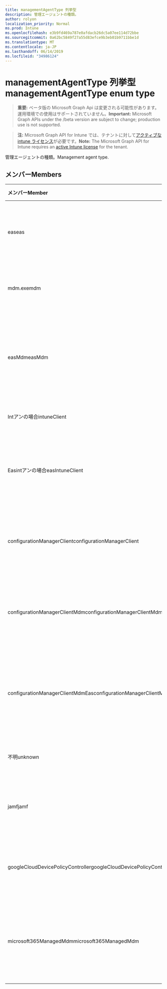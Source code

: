 ```yaml
---
title: managementAgentType 列挙型
description: 管理エージェントの種類。
author: rolyon
localization_priority: Normal
ms.prod: Intune
ms.openlocfilehash: e3b9fd469a787e0afdacb26dc5a07ee114d72bbe
ms.sourcegitcommit: 0a62bc5849f27a55d83efce9b3eb01b9711bbe1d
ms.translationtype: MT
ms.contentlocale: ja-JP
ms.lasthandoff: 06/14/2019
ms.locfileid: "34986124"
---
```

# <a name="managementagenttype-enum-type"></a><span data-ttu-id="2f256-103">managementAgentType 列挙型</span><span class="sxs-lookup"><span data-stu-id="2f256-103">managementAgentType enum type</span></span>

> <span data-ttu-id="2f256-104">**重要:** ベータ版の Microsoft Graph Api は変更される可能性があります。運用環境での使用はサポートされていません。</span><span class="sxs-lookup"><span data-stu-id="2f256-104">**Important:** Microsoft Graph APIs under the /beta version are subject to change; production use is not supported.</span></span>

> <span data-ttu-id="2f256-105">**注:** Microsoft Graph API for Intune では、テナントに対して[アクティブな intune ライセンス](https://go.microsoft.com/fwlink/?linkid=839381)が必要です。</span><span class="sxs-lookup"><span data-stu-id="2f256-105">**Note:** The Microsoft Graph API for Intune requires an [active Intune license](https://go.microsoft.com/fwlink/?linkid=839381) for the tenant.</span></span>

<span data-ttu-id="2f256-106">管理エージェントの種類。</span><span class="sxs-lookup"><span data-stu-id="2f256-106">Management agent type.</span></span>

## <a name="members"></a><span data-ttu-id="2f256-107">メンバー</span><span class="sxs-lookup"><span data-stu-id="2f256-107">Members</span></span>
|<span data-ttu-id="2f256-108">メンバー</span><span class="sxs-lookup"><span data-stu-id="2f256-108">Member</span></span>|<span data-ttu-id="2f256-109">値</span><span class="sxs-lookup"><span data-stu-id="2f256-109">Value</span></span>|<span data-ttu-id="2f256-110">説明</span><span class="sxs-lookup"><span data-stu-id="2f256-110">Description</span></span>|
|:---|:---|:---|
|<span data-ttu-id="2f256-111">eas</span><span class="sxs-lookup"><span data-stu-id="2f256-111">eas</span></span>|<span data-ttu-id="2f256-112">1-d</span><span class="sxs-lookup"><span data-stu-id="2f256-112">1</span></span>|<span data-ttu-id="2f256-113">デバイスは、Exchange server によって管理されています。</span><span class="sxs-lookup"><span data-stu-id="2f256-113">The device is managed by Exchange server.</span></span>|
|<span data-ttu-id="2f256-114">mdm.exe</span><span class="sxs-lookup"><span data-stu-id="2f256-114">mdm</span></span>|<span data-ttu-id="2f256-115">pbm-2</span><span class="sxs-lookup"><span data-stu-id="2f256-115">2</span></span>|<span data-ttu-id="2f256-116">デバイスは Intune MDM によって管理されます。</span><span class="sxs-lookup"><span data-stu-id="2f256-116">The device is managed by Intune MDM.</span></span>|
|<span data-ttu-id="2f256-117">easMdm</span><span class="sxs-lookup"><span data-stu-id="2f256-117">easMdm</span></span>|<span data-ttu-id="2f256-118">1/3</span><span class="sxs-lookup"><span data-stu-id="2f256-118">3</span></span>|<span data-ttu-id="2f256-119">デバイスは、Exchange server と Intune MDM の両方によって管理されます。</span><span class="sxs-lookup"><span data-stu-id="2f256-119">The device is managed by both Exchange server and Intune MDM.</span></span>|
|<span data-ttu-id="2f256-120">Intアンの場合</span><span class="sxs-lookup"><span data-stu-id="2f256-120">intuneClient</span></span>|<span data-ttu-id="2f256-121">2/4</span><span class="sxs-lookup"><span data-stu-id="2f256-121">4</span></span>|<span data-ttu-id="2f256-122">Intune クライアント管理。</span><span class="sxs-lookup"><span data-stu-id="2f256-122">Intune client managed.</span></span>|
|<span data-ttu-id="2f256-123">Easintアンの場合</span><span class="sxs-lookup"><span data-stu-id="2f256-123">easIntuneClient</span></span>|<span data-ttu-id="2f256-124">5</span><span class="sxs-lookup"><span data-stu-id="2f256-124">5</span></span>|<span data-ttu-id="2f256-125">デバイスは EAS で、Intune クライアントはデュアル管理されています。</span><span class="sxs-lookup"><span data-stu-id="2f256-125">The device is EAS and Intune client dual managed.</span></span>|
|<span data-ttu-id="2f256-126">configurationManagerClient</span><span class="sxs-lookup"><span data-stu-id="2f256-126">configurationManagerClient</span></span>|<span data-ttu-id="2f256-127">8 </span><span class="sxs-lookup"><span data-stu-id="2f256-127">8</span></span>|<span data-ttu-id="2f256-128">デバイスは構成マネージャーによって管理されています。</span><span class="sxs-lookup"><span data-stu-id="2f256-128">The device is managed by Configuration Manager.</span></span>|
|<span data-ttu-id="2f256-129">configurationManagerClientMdm</span><span class="sxs-lookup"><span data-stu-id="2f256-129">configurationManagerClientMdm</span></span>|<span data-ttu-id="2f256-130">10 </span><span class="sxs-lookup"><span data-stu-id="2f256-130">10</span></span>|<span data-ttu-id="2f256-131">デバイスは、構成マネージャーおよび MDM によって管理されます。</span><span class="sxs-lookup"><span data-stu-id="2f256-131">The device is managed by Configuration Manager and MDM.</span></span>|
|<span data-ttu-id="2f256-132">configurationManagerClientMdmEas</span><span class="sxs-lookup"><span data-stu-id="2f256-132">configurationManagerClientMdmEas</span></span>|<span data-ttu-id="2f256-133">#</span><span class="sxs-lookup"><span data-stu-id="2f256-133">11</span></span>|<span data-ttu-id="2f256-134">デバイスは、構成マネージャー、MDM、Eas によって管理されます。</span><span class="sxs-lookup"><span data-stu-id="2f256-134">The device is managed by Configuration Manager, MDM and Eas.</span></span>|
|<span data-ttu-id="2f256-135">不明</span><span class="sxs-lookup"><span data-stu-id="2f256-135">unknown</span></span>|<span data-ttu-id="2f256-136">16</span><span class="sxs-lookup"><span data-stu-id="2f256-136">16</span></span>|<span data-ttu-id="2f256-137">管理エージェントの種類が不明です。</span><span class="sxs-lookup"><span data-stu-id="2f256-137">Unknown management agent type.</span></span>|
|<span data-ttu-id="2f256-138">jamf</span><span class="sxs-lookup"><span data-stu-id="2f256-138">jamf</span></span>|<span data-ttu-id="2f256-139">32</span><span class="sxs-lookup"><span data-stu-id="2f256-139">32</span></span>|<span data-ttu-id="2f256-140">デバイス属性は、Jamf から取得されます。</span><span class="sxs-lookup"><span data-stu-id="2f256-140">The device attributes are fetched from Jamf.</span></span>|
|<span data-ttu-id="2f256-141">googleCloudDevicePolicyController</span><span class="sxs-lookup"><span data-stu-id="2f256-141">googleCloudDevicePolicyController</span></span>|<span data-ttu-id="2f256-142">64</span><span class="sxs-lookup"><span data-stu-id="2f256-142">64</span></span>|<span data-ttu-id="2f256-143">デバイスは Google の CloudDPC によって管理されています。</span><span class="sxs-lookup"><span data-stu-id="2f256-143">The device is managed by Google's CloudDPC.</span></span>|
|<span data-ttu-id="2f256-144">microsoft365ManagedMdm</span><span class="sxs-lookup"><span data-stu-id="2f256-144">microsoft365ManagedMdm</span></span>|<span data-ttu-id="2f256-145">258</span><span class="sxs-lookup"><span data-stu-id="2f256-145">258</span></span>|<span data-ttu-id="2f256-146">このデバイスは、Microsoft 365 によって Intune によって管理されます。</span><span class="sxs-lookup"><span data-stu-id="2f256-146">This device is managed by Microsoft 365 through Intune.</span></span>|





